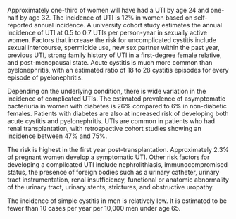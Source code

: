 Approximately one-third of women will have had a UTI by age 24 and one-half by age 32. The incidence of UTI is 12% in women based on self-reported annual incidence. A university cohort study estimates the annual incidence of UTI at 0.5 to 0.7 UTIs per person-year in sexually active women. Factors that increase the risk for uncomplicated cystitis include sexual intercourse, spermicide use, new sex partner within the past year, previous UTI, strong family history of UTI in a first-degree female relative, and post-menopausal state. Acute cystitis is much more common than pyelonephritis, with an estimated ratio of 18 to 28 cystitis episodes for every episode of pyelonephritis.

Depending on the underlying condition, there is wide variation in the incidence of complicated UTIs. The estimated prevalence of asymptomatic bacteriuria in women with diabetes is 26% compared to 6% in non-diabetic females. Patients with diabetes are also at increased risk of developing both acute cystitis and pyelonephritis. UTIs are common in patients who had renal transplantation, with retrospective cohort studies showing an incidence between 47% and 75%.

The risk is highest in the first year post-transplantation. Approximately 2.3% of pregnant women develop a symptomatic UTI. Other risk factors for developing a complicated UTI include nephrolithiasis, immunocompromised status, the presence of foreign bodies such as a urinary catheter, urinary tract instrumentation, renal insufficiency, functional or anatomic abnormality of the urinary tract, urinary stents, strictures, and obstructive uropathy.

The incidence of simple cystitis in men is relatively low. It is estimated to be fewer than 10 cases per year per 10,000 men under age 65.